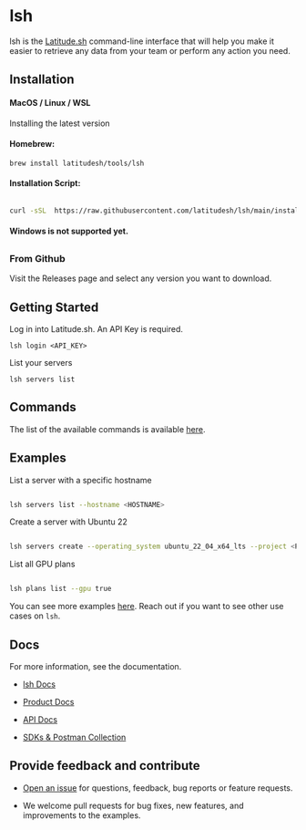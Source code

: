 
# lsh

  

lsh is the [Latitude.sh](http://latitude.sh/) command-line interface that will help you make it easier to retrieve any data from your team or perform any action you need.

  

## [](https://dash.readme.com/project/control/v2023-06-01/docs/overview)Installation

  

#### MacOS / Linux / WSL

Installing the latest version

#### Homebrew:

```
brew install latitudesh/tools/lsh
```

#### Installation Script:

```bash

curl -sSL  https://raw.githubusercontent.com/latitudesh/lsh/main/install.sh | bash

```


#### Windows is not supported yet.

##

### From Github

  

Visit the Releases page and select any version you want to download.

  
  

## [](https://docs.latitude.sh/docs/getting-started)Getting Started

  

Log in into Latitude.sh. An API Key is required.

  

`lsh login <API_KEY>`

  

List your servers

  

`lsh servers list`

  

## [](https://docs.latitude.sh/docs/commands) Commands

  

The list of the available commands is available [here](https://docs.latitude.sh/docs/commands).

  
  

## [](https://docs.latitude.sh/docs/examples-1) Examples

  

List a server with a specific hostname

```bash

lsh servers list --hostname <HOSTNAME>

```

Create a server with Ubuntu 22 

```bash

lsh servers create --operating_system ubuntu_22_04_x64_lts --project <PROJECT_ID_OR_SLUG> --site <LOCATION> --hostname <HOSTNAME> --plan <PLAN>

```
  
List all GPU plans

```bash

lsh plans list --gpu true

```

You can see more examples [here](https://docs.latitude.sh/docs/examples-1). Reach out if you want to see other use cases on `lsh`.
  

## Docs

  

For more information, see the documentation.

- [lsh Docs](https://docs.latitude.sh/docs/cli)

- [Product Docs](https://docs.latitude.sh/docs)

- [API Docs](https://docs.latitude.sh/reference)

- [SDKs & Postman Collection](https://docs.latitude.sh/reference/client-libraries)

  

## Provide feedback and contribute

  

- [Open an issue](https://github.com/latitudesh/lsh/issues?q=is%3Aissue+is%3Aopen+sort%3Aupdated-desc) for questions, feedback, bug reports or feature requests.

- We welcome pull requests for bug fixes, new features, and improvements to the examples.

